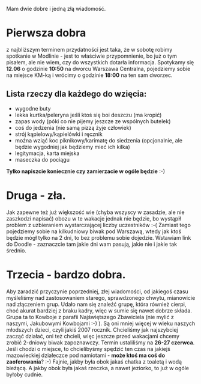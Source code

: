 Mam dwie dobre i jedną złą wiadomość.

# Pierwsza dobra
z najbliższym terminem przydatności jest taka, że w sobotę robimy spotkanie w Modlinie - jest to właściwie przypomnienie, bo już o tym pisałem, ale nie wiem, czy do wszystkich dotarła informacja.
Spotykamy się **12.06** o godzinie **10:50** na dworcu Warszawa Centralna, pojedziemy sobie na miejsce KM-ką i wrócimy o godzinie **18:00** na ten sam dworzec.

## Lista rzeczy dla każdego do wzięcia:
- wygodne buty
- lekka kurtka/peleryna jeśli ktoś się boi deszczu (ma kropić)
- zapas wody (póki co nie pijemy jeszcze ze wspólnych butelek)
- coś do jedzenia (nie samą pizzą żyje człowiek)
- strój kąpielowy/kąpielówki i ręcznik
- można wziąć koc piknikowy/karimatę do siedzenia (opcjonalnie, ale będzie wygodniej jak będziemy mieć ich kilka)
- legitymacja, karta miejska
- maseczka do pociągu

**Tylko napiszcie koniecznie czy zamierzacie w ogóle będzie** :-)

# Druga - zła.
Jak zapewne też już większość wie (chyba wszyscy w zasadzie, ale nie zaszkodzi napisać) obozu w te wakacje jednak nie będzie, bo wystąpił problem z uzbieraniem wystarczającej liczby uczestników :-( Zamiast tego pojedziemy sobie na kilkudniowy biwak pod Warszawą, wtedy jak ktoś będzie mógł tylko na 2 dni, to bez problemu sobie dojedzie.
Wstawiam link do Doodle - zaznaczcie tam jakie dni wam pasują, jakie nie i jakie tak średnio.

# Trzecia - bardzo dobra.
Aby zaradzić przyczynie poprzedniej, złej wiadomości, od jakiegoś czasu myśleliśmy nad zastosowaniem starego, sprawdzonego chwytu, mianowicie nad złączeniem grup. Udało nam się znaleźć grupę, która również cierpi, choć akurat bardziej z braku kadry, więc w sumie się nawet dobrze składa.
Grupa ta to Kowboje z parafii Najświętszego Zbawiciela (nie mylić z naszymi, Jakubowymi Kowbojami :-) ). Są oni mniej więcej w wieku naszych młodszych dzieci, czyli jakiś 2007 rocznik. Chcieliśmy jak najszybciej zacząć działać, oni też chcieli, więc jeszcze przed wakacjami chcemy zrobić 2-dniowy biwak zapoznawczy.
Termin ustaliliśmy na **26-27 czerwca**.
Jeśli chodzi o miejsce, to chcielibyśmy spędzić ten czas na jakiejś mazowieckiej działeczce pod namiotami - **może ktoś ma coś do zaoferowania**? :-) Fajnie, jakby była obok jakaś chatka z toaletą i wodą bieżącą. A jakby obok była jakaś rzeczka, a nawet jeziorko, to już w ogóle byłoby cudnie.
